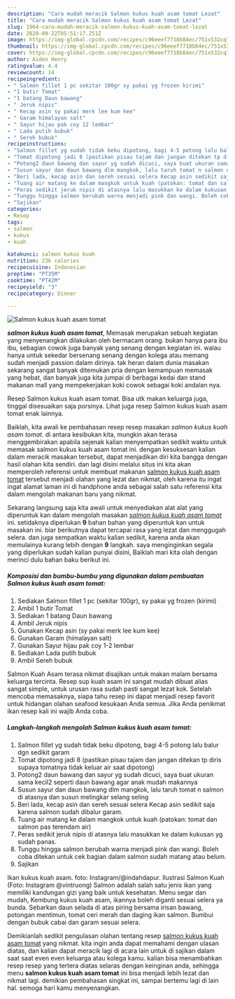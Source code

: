 ```yaml
---
description: "Cara mudah meracik Salmon kukus kuah asam tomat Lezat"
title: "Cara mudah meracik Salmon kukus kuah asam tomat Lezat"
slug: 1964-cara-mudah-meracik-salmon-kukus-kuah-asam-tomat-lezat
date: 2020-09-22T05:51:17.251Z
image: https://img-global.cpcdn.com/recipes/c96eeef7718b84ec/751x532cq70/salmon-kukus-kuah-asam-tomat-foto-resep-utama.jpg
thumbnail: https://img-global.cpcdn.com/recipes/c96eeef7718b84ec/751x532cq70/salmon-kukus-kuah-asam-tomat-foto-resep-utama.jpg
cover: https://img-global.cpcdn.com/recipes/c96eeef7718b84ec/751x532cq70/salmon-kukus-kuah-asam-tomat-foto-resep-utama.jpg
author: Aiden Henry
ratingvalue: 4.4
reviewcount: 14
recipeingredient:
- " Salmon fillet 1 pc sekitar 100gr sy pakai yg frozen kirimi"
- "1 butir Tomat"
- "1 batang Daun bawang"
- " Jeruk nipis"
- " Kecap asin sy pakai merk lee kum kee"
- " Garam himalayan salt"
- " Sayur hijau pak coy 12 lembar"
- " Lada putih bubuk"
- " Sereh bubuk"
recipeinstructions:
- "Salmon fillet yg sudah tidak beku dipotong, bagi 4-5 potong lalu balur dgn sedikit garam"
- "Tomat dipotong jadi 8 (pastikan pisau tajam dan jangan ditekan tp diris supaya tomatnya tidak keluar air saat dipotong)"
- "Potong2 daun bawang dan sayur yg sudah dicuci, saya buat ukuran sama kecil2 seperti daun bawang agar anak mudah makannya"
- "Susun sayur dan daun bawang dlm mangkok, lalu taruh tomat n salmon di atasnya dan susun melingkar selang seling"
- "Beri lada, kecap asin dan sereh sesuai selera Kecap asin sedikit saja karena salmon sudah dibalur garam."
- "Tuang air matang ke dalam mangkok untuk kuah (patokan: tomat dan salmon pas terendam air)"
- "Peras sedikit jeruk nipis di atasnya lalu masukkan ke dalam kukusan yg sudah panas."
- "Tunggu hingga salmon berubah warna menjadi pink dan wangi. Boleh coba ditekan untuk cek bagian dalam salmon sudah matang atau belum."
- "Sajikan"
categories:
- Resep
tags:
- salmon
- kukus
- kuah

katakunci: salmon kukus kuah 
nutrition: 236 calories
recipecuisine: Indonesian
preptime: "PT35M"
cooktime: "PT42M"
recipeyield: "3"
recipecategory: Dinner

---
```



![Salmon kukus kuah asam tomat](https://img-global.cpcdn.com/recipes/c96eeef7718b84ec/751x532cq70/salmon-kukus-kuah-asam-tomat-foto-resep-utama.jpg)

<b><i>salmon kukus kuah asam tomat</i></b>, Memasak merupakan sebuah kegiatan yang menyenangkan dilakukan oleh bermacam orang. bukan hanya para ibu ibu, sebagian cowok juga banyak yang senang dengan kegiatan ini. walau hanya untuk sekedar bersenang senang dengan kolega atau memang sudah menjadi passion dalam dirinya. tak heran dalam dunia masakan sekarang sangat banyak ditemukan pria dengan kemampuan memasak yang hebat, dan banyak juga kita jumpai di berbagai kedai dan stand makanan mall yang mempekerjakan koki cowok sebagai koki andalan nya.

Resep Salmon kukus kuah asam tomat. Bisa utk makan keluarga juga, tinggal disesuaikan saja porsinya. Lihat juga resep Salmon kukus kuah asam tomat enak lainnya.

Baiklah, kita awali ke pembahasan resep resep masakan <i>salmon kukus kuah asam tomat</i>. di antara kesibukan kita, mungkin akan terasa menggembirakan apabila sejenak kalian menyempatkan sedikit waktu untuk memasak salmon kukus kuah asam tomat ini. dengan kesuksesan kalian dalam meracik masakan tersebut, dapat menjadikan diri kita bangga dengan hasil olahan kita sendiri. dan lagi disini melalui situs ini kita akan memperoleh referensi untuk membuat makanan <u>salmon kukus kuah asam tomat</u> tersebut menjadi olahan yang lezat dan nikmat, oleh karena itu ingat ingat alamat laman ini di handphone anda sebagai salah satu referensi kita dalam mengolah makanan baru yang nikmat.


Sekarang langsung saja kita awali untuk menyediakan alat alat yang diperuntuk kan dalam mengolah masakan <u><i>salmon kukus kuah asam tomat</i></u> ini. setidaknya diperlukan <b>9</b> bahan bahan yang diperuntuk kan untuk masakan ini. biar berikutnya dapat tercapai rasa yang lezat dan menggugah selera. dan juga sempatkan waktu kalian sedikit, karena anda akan memulainya kurang lebih dengan <b>9</b> langkah. saya menginginkan segala yang diperlukan sudah kalian punyai disini, Baiklah mari kita olah dengan merinci dulu bahan baku berikut ini.

<!--inarticleads1-->

##### Komposisi dan bumbu-bumbu yang digunakan dalam pembuatan Salmon kukus kuah asam tomat:

1. Sediakan  Salmon fillet 1 pc (sekitar 100gr), sy pakai yg frozen (kirimi)
1. Ambil 1 butir Tomat
1. Sediakan 1 batang Daun bawang
1. Ambil  Jeruk nipis
1. Gunakan  Kecap asin (sy pakai merk lee kum kee)
1. Gunakan  Garam (himalayan salt)
1. Gunakan  Sayur hijau pak coy 1-2 lembar
1. Sediakan  Lada putih bubuk
1. Ambil  Sereh bubuk


Salmon Kuah Asam terasa nikmat disajikan untuk makan malam bersama keluarga tercinta. Resep sup kuah asam ini sangat mudah dibuat alias sangat simple, untuk urusan rasa sudah pasti sangat lezat kok. Setelah mencoba memasaknya, siapa tahu resep ini dapat menjadi resep favorit untuk hidangan olahan seafood kesukaan Anda semua. Jika Anda penikmat ikan resep kali ini wajib Anda coba. 

<!--inarticleads2-->

##### Langkah-langkah mengolah Salmon kukus kuah asam tomat:

1. Salmon fillet yg sudah tidak beku dipotong, bagi 4-5 potong lalu balur dgn sedikit garam
1. Tomat dipotong jadi 8 (pastikan pisau tajam dan jangan ditekan tp diris supaya tomatnya tidak keluar air saat dipotong)
1. Potong2 daun bawang dan sayur yg sudah dicuci, saya buat ukuran sama kecil2 seperti daun bawang agar anak mudah makannya
1. Susun sayur dan daun bawang dlm mangkok, lalu taruh tomat n salmon di atasnya dan susun melingkar selang seling
1. Beri lada, kecap asin dan sereh sesuai selera Kecap asin sedikit saja karena salmon sudah dibalur garam.
1. Tuang air matang ke dalam mangkok untuk kuah (patokan: tomat dan salmon pas terendam air)
1. Peras sedikit jeruk nipis di atasnya lalu masukkan ke dalam kukusan yg sudah panas.
1. Tunggu hingga salmon berubah warna menjadi pink dan wangi. Boleh coba ditekan untuk cek bagian dalam salmon sudah matang atau belum.
1. Sajikan


Ikan kukus kuah asam. foto: Instagram/@indahdapur. Ilustrasi Salmon Kuah (Foto: Instagram @vintruong) Salmon adalah salah satu jenis ikan yang memiliki kandungan gizi yang baik untuk kesehatan. Menu segar dan mudah, Kembung kukus kuah asam, ikannya boleh diganti sesuai selera ya bunda. Sebarkan daun selada di atas piring bersama irisan bawang, potongan mentimun, tomat ceri merah dan daging ikan salmon. Bumbui dengan bubuk cabai dan garam sesuai selera. 

Demikianlah sedikit pengulasan olahan tentang resep <u>salmon kukus kuah asam tomat</u> yang nikmat. kita ingin anda dapat memahami dengan ulasan diatas, dan kalian dapat meracik lagi di acara lain untuk di sajikan dalam saat saat even even keluarga atau kolega kamu. kalian bisa menambahkan resep resep yang tertera diatas selaras dengan keinginan anda, sehingga menu <b>salmon kukus kuah asam tomat</b> ini bisa menjadi lebih lezat dan nikmat lagi. demikian pembahasan singkat ini, sampai bertemu lagi di lain hal. semoga hari kamu menyenangkan.
